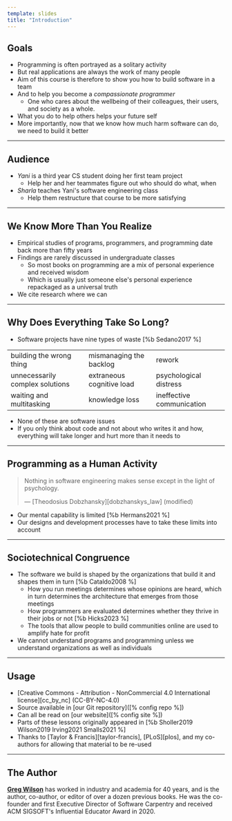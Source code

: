 ```yaml
---
template: slides
title: "Introduction"
---
```


## Goals

-   Programming is often portrayed as a solitary activity
-   But real applications are always the work of many people
-   Aim of this course is therefore to show you how to build software in a team
-   And to help you become a *compassionate programmer*
    -   One who cares about the wellbeing of their colleagues,
        their users,
        and society as a whole.
-   What you do to help others helps your future self
-   More importantly,
    now that we know how much harm software can do,
    we need to build it better

---

## Audience

-   *Yani* is a third year CS student doing her first team project
    -   Help her and her teammates figure out who should do what, when
-   *Sharla* teaches Yani's software engineering class
    -   Help them restructure that course to be more satisfying

---

## We Know More Than You Realize

-   Empirical studies of programs, programmers, and programming date back more than fifty years
-   Findings are rarely discussed in undergraduate classes
    -   So most books on programming are a mix of personal experience and received wisdom
    -   Which is usually just someone else's personal experience repackaged as a universal truth
-   We cite research where we can

---

<!--# class="aside" -->

## Why Does Everything Take So Long?

-   Software projects have nine types of waste [%b Sedano2017 %]

<table>
  <tbody>
    <tr>
      <td>building the wrong thing</td>
      <td>mismanaging the backlog</td>
      <td>rework</td>
    </tr>
    <tr>
      <td>unnecessarily complex solutions</td>
      <td>extraneous cognitive load</td>
      <td>psychological distress</td>
    </tr>
    <tr>
      <td>waiting and multitasking</td>
      <td>knowledge loss</td>
      <td>ineffective communication</td>
    </tr>
  </tbody>
</table>

-   None of these are software issues
-   If you only think about code and not about who writes it and how,
    everything will take longer and hurt more than it needs to

---

## Programming as a Human Activity

> Nothing in software engineering makes sense except in the light of psychology.
>
> — [Theodosius Dobzhansky][dobzhanskys_law] (modified)

-   Our mental capability is limited [%b Hermans2021 %]
-   Our designs and development processes have to take these limits into account

---

## Sociotechnical Congruence

-   The software we build is shaped by the organizations that build it
    and shapes them in turn [%b Cataldo2008 %]
    -   How you run meetings determines whose opinions are heard,
        which in turn determines the architecture that emerges from those meetings
    -   How programmers are evaluated
        determines whether they thrive in their jobs or not [%b Hicks2023 %]
    -   The tools that allow people to build communities online
        are used to amplify hate for profit
-   We cannot understand programs and programming
    unless we understand organizations as well as individuals

---

## Usage

-   [Creative Commons - Attribution - NonCommercial 4.0 International license][cc_by_nc]
    (CC-BY-NC-4.0)
-   Source available in [our Git repository]([% config repo %])
-   Can all be read on [our website]([% config site %])
-   Parts of these lessons originally appeared in [%b Sholler2019 Wilson2019 Irving2021 Smalls2021 %]
-   Thanks to [Taylor & Francis][taylor-francis],
    [PLoS][plos],
    and my co-authors for allowing that material to be re-used

---

## The Author

[**Greg Wilson**](https://third-bit.com/)
has worked in industry and academia for 40 years,
and is the author, co-author, or editor of over a dozen previous books.
He was the co-founder and first Executive Director of Software Carpentry
and received ACM SIGSOFT's Influential Educator Award in 2020.
